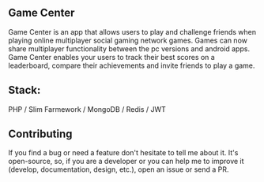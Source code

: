 ## Game Center
Game Center is an app that allows users to play and challenge friends when playing online multiplayer social gaming network games. Games can now share multiplayer functionality between the pc versions and android apps.
Game Center enables your users to track their best scores on a leaderboard, compare their achievements and invite friends to play a game.
## Stack:
PHP / Slim Farmework / MongoDB / Redis / JWT
## Contributing
If you find a bug or need a feature don't hesitate to tell me about it. It's open-source, so, if you are a developer or you can help me to improve it (develop, documentation, design, etc.), open an issue or send a PR.
